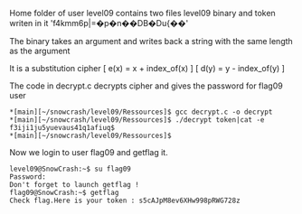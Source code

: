 Home folder of user level09 contains two files level09 binary and 
token writen in it 'f4kmm6p|=�p�n��DB�Du{��'

The binary takes an argument and writes back a string with the same length as the argument

It is a substitution cipher
[ e(x) = x + index_of(x) ]
[ d(y) = y - index_of(y) ]

The code in decrypt.c decrypts cipher and gives the password for flag09 user

```
*[main][~/snowcrash/level09/Ressources]$ gcc decrypt.c -o decrypt
*[main][~/snowcrash/level09/Ressources]$ ./decrypt token|cat -e  
f3iji1ju5yuevaus41q1afiuq$
*[main][~/snowcrash/level09/Ressources]$
```

Now we login to user flag09 and getflag it.

```
level09@SnowCrash:~$ su flag09
Password:
Don't forget to launch getflag !
flag09@SnowCrash:~$ getflag
Check flag.Here is your token : s5cAJpM8ev6XHw998pRWG728z
```